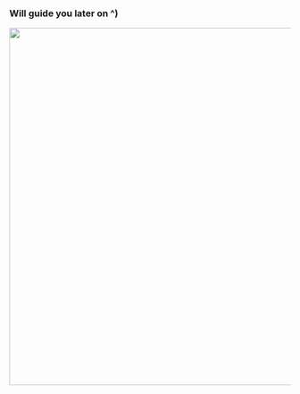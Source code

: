 ### Will guide you later on ^)

<p align="center">
  <img width="1280" height="640" src="/root/image/PassGen.png">
</p>
